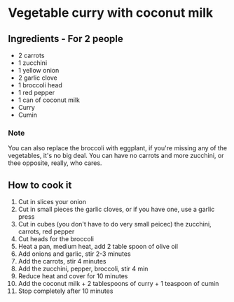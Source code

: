 # Vegetable curry with coconut milk


## Ingredients - For 2 people

* 2 carrots
* 1 zucchini
* 1 yellow onion
*  2 garlic clove
* 1 broccoli head
* 1 red pepper
* 1 can of coconut milk
* Curry
* Cumin


### Note
You can also replace the broccoli with eggplant, if you're missing any of the vegetables, it's no big deal. You can have no carrots and more zucchini, or thee opposite, really, who cares. 


## How to cook it

1. Cut in slices your onion
2. Cut in small pieces the garlic cloves, or if you have one, use a garlic press
3. Cut in cubes (you don't have to do very small peicec) the zucchini, carrots, red pepper
4. Cut heads for the broccoli
5. Heat a pan, medium heat, add 2 table spoon of olive oil
6. Add onions and garlic, stir 2-3 minutes
7. Add the carrots, stir 4 minutes
8. Add the zucchini, pepper, broccoli, stir 4 min
9. Reduce heat and cover for 10 minutes
10. Add the coconut milk + 2 tablespoons of curry + 1 teaspoon of cumin
11. Stop completely after 10 minutes

